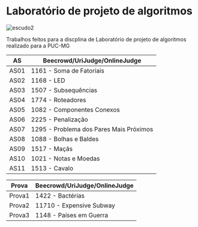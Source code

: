 # Laboratório de projeto de algoritmos
![escudo2](https://img.shields.io/badge/license-MIT-green)

Trabalhos feitos para a discplina de Laboratório de projeto de algoritmos realizado para a PUC-MG

|    AS    |    Beecrowd/UriJudge/OnlineJudge   |  
|----------|---------------|
|   AS01   |  1161 - Soma de Fatoriais |
|   AS02   |  1168 - LED  | 
|   AS03   |  1507 - Subsequências | 
|   AS04   |  1774 - Roteadores |
|   AS05   |  1082 - Componentes Conexos   | 
|   AS06   |  2225 - Penalização | 
|   AS07   |  1295 - Problema dos Pares Mais Próximos |
|   AS08   |  1088 - Bolhas e Baldes   | 
|   AS09   |  1517 - Maçãs | 
|   AS10   |  1021 - Notas e Moedas |
|   AS11   |  1513 - Cavalo   | 


|  Prova  |    Beecrowd/UriJudge/OnlineJudge   |  
|---------|---------------|
| Prova1  |  1422 - Bactérias |
| Prova2  |  11710 - Expensive Subway  | 
| Prova3  |  1148 - Países em Guerra | 

